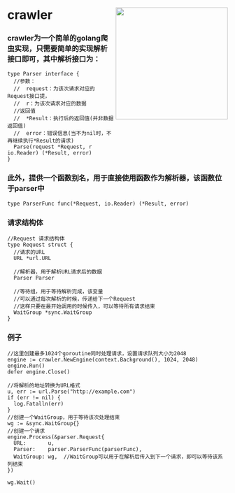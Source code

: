 # crawler  <img src="https://github.com/phantom-atom/images/blob/master/561364cd63c69f0d1405dc659c9c139b6c7f1cd92d37a-mL4DlD_fw658.gif"  width = 256 align='right'/>

### crawler为一个简单的golang爬虫实现，只需要简单的实现解析接口即可，其中解析接口为：
    type Parser interface {
      //参数：
      //  request：为该次请求对应的Request接口提，
      //  r：为该次请求对应的数据
      //返回值
      //  *Result：执行后的返回值(并非数据返回值)
      //  error：错误信息(当不为nil时，不再继续执行*Result的请求)
      Parse(request *Request, r io.Reader) (*Result, error)
    }
### 此外，提供一个函数别名，用于直接使用函数作为解析器，该函数位于parser中
    type ParserFunc func(*Request, io.Reader) (*Result, error)
### 请求结构体
    //Request 请求结构体
    type Request struct {
      //请求的URL
      URL *url.URL

      //解析器，用于解析URL请求后的数据
      Parser Parser

      //等待组，用于等待解析完成，该变量
      //可以通过每次解析的时候，传递给下一个Request
      //这样只要在最开始调用的时候传入，可以等待所有请求结束
      WaitGroup *sync.WaitGroup
    }
### 例子
    //这里创建最多1024个goroutine同时处理请求，设置请求队列大小为2048
    engine := crawler.NewEngine(context.Background(), 1024, 2048)
    engine.Run()
    defer engine.Close()

    //将解析的地址转换为URL格式
    u, err := url.Parse("http://example.com")
    if (err != nil) {
      log.Fatalln(err)
    }
    //创建一个WaitGroup，用于等待该次处理结束
    wg := &sync.WaitGroup{}
    //创建一个请求
    engine.Process(&parser.Request{
      URL:       u,
      Parser:    parser.ParserFunc(parserFunc),
      WaitGroup: wg,  //WaitGroup可以用于在解析后传入到下一个请求，即可以等待该系列结束
    })

    wg.Wait()

